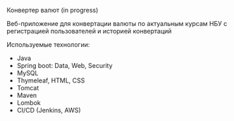 Конвертер валют (in progress)

Веб-приложение для конвертации валюты по актуальным курсам НБУ с регистрацией пользователей и историей конвертаций

Используемые технологии:

- Java
- Spring boot: Data, Web, Security
- MySQL
- Thymeleaf, HTML, CSS
- Tomcat
- Maven
- Lombok
- CI/CD (Jenkins, AWS)
